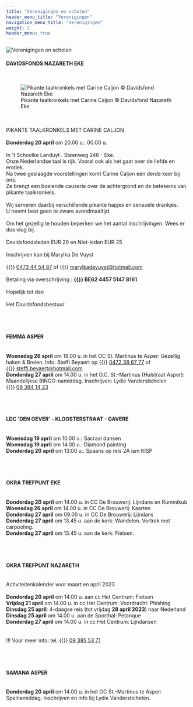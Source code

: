 ```yaml
---
title: "Verenigingen en scholen"
header_menu_title: "Verenigingen"
navigation_menu_title: "Verenigingen"
weight: 2
header_menu: true
---
```


![Verenigingen en scholen](images/verenigingen-en-scholen.jpg)




#### DAVIDSFONDS NAZARETH EKE
<br>
<figure><img src="images/pb-caljon.jpg" alt=" Pikante taalkronkels met Carine Caljon © Davidsfond Nazareth Eke" /><figcaption> Pikante taalkronkels met Carine Caljon © Davidsfond Nazareth Eke</figcaption></figure><br>
<br>
PIKANTE TAALKRONKELS MET CARINE CALJON<br>
<br>
<b>Donderdag 20 april</b> om 20.00 u.: 00.00 u.<br>
<br>
In 't Schoolke Landuyt . Steenweg 246 - Eke.<br>
Onze Nederlandse taal is rijk. Vooral ook als het gaat over de liefde en erotiek.<br>
Na twee geslaagde voorstellingen komt Carine Caljon een derde keer bij ons.<br>
Ze brengt een boeiende causerie over de achtergrond en de betekenis van pikante taalkronkels.<br>
<br>
Wij serveren daarbij verschillende pikante hapjes en sensuele drankjes.<br>
U neemt best geen te zware avondmaaltijd.<br>
<br>
Om het gezellig te houden beperken we het aantal inschrijvingen. Wees er dus vlug bij.<br>
<br>
Davidsfondsleden EUR 20 en Niet-leden EUR 25<br>
<br>
Inschrijven kan bij Marylka De Vuyst<br>
<br>
{{<icon class="fa fa-phone">}}&nbsp;<a href="tel:0473445487">0473 44 54 87</a> of {{<icon class="fa fa-envelope">}}&nbsp;<a href="marylkadevuyst@hotmail.com">marylkadevuyst@hotmail.com</a><br>
<br>
Betaling via overschrijving : <b>{{<icon class="fa fa-piggy-bank">}}&nbsp;BE62 4457 5147 8161</b><br>
<br>
Hopelijk tot dan<br>
<br>
Het Davidsfondsbestuur<br>
<br>
<br>
<br>





#### FEMMA ASPER
<br>
<b>Woensdag 26 april</b> om 19.00 u. in het OC St. Martinus te Asper: Gezellig haken & Breien. Info: Steffi Beyaert op {{<icon class="fa fa-phone">}}&nbsp;<a href="tel:0472386777">0472 38 67 77</a> of {{<icon class="fa fa-envelope">}}&nbsp;<a href="steffi.beyaert@hotmail.com">steffi.beyaert@hotmail.com</a><br>
<b>Donderdag 27 april</b> om 14.00 u. in het O.C. St.-Martinus (Hulstraat Asper): Maandelijkse BINGO-namiddag. Inschrijven: Lydie Vanderstichelen {{<icon class="fa fa-phone">}}&nbsp;<a href="tel:093841423">09 384 14 23</a><br>
<br>
<br>
<br>





#### LDC 'DEN OEVER' - KLOOSTERSTRAAT - GAVERE
<br>
<b>Woensdag 19 april</b> om 10.00 u.: Sacraal dansen<br>
<b>Woensdag 19 april</b> om 14.00 u.: Diamond painting<br>
<b>Donderdag 20 april</b> om 13.00 u.: Spaans op reis 2A ism KISP<br>
<br>
<br>
<br>





#### OKRA TREFPUNT EKE
<br>
<b>Donderdag 20 april</b> om 14.00 u. in CC De Brouwerij: Lijndans en Rummikub<br>
<b>Woensdag 26 april</b> om 14.00 u. in CC De Brouwerij: Kaarten<br>
<b>Donderdag 27 april</b> om 09.00 u. in CC De Brouwerij: Lijndans<br>
<b>Donderdag 27 april</b> om 13.45 u. aan de kerk: Wandelen. Vertrek met carpooling.<br>
<b>Donderdag 27 april</b> om 13.45 u. aan de kerk: Fietsen.<br>
<br>
<br>
<br>





#### OKRA TREFPUNT NAZARETH
<br>
Activiteitenkalender voor maart en april 2023<br>
<br>
<b>Donderdag 20 april</b> om 14.00 u. aan cc Het Centrum: Fietsen<br>
<b>Vrijdag 21 april</b> om 14.00 u. in cc Het Centrum: Voordracht: Phishing<br>
<b>Dinsdag 25 april</b>: 4-daagse reis (tot vrijdag <b>28 april 2023</b>) naar Nederland<br>
<b>Dinsdag 25 april</b> om 14.00 u. aan de Sporthal: Petanque<br>
<b>Donderdag 27 april</b> om 14.00 u. in cc Het Centrum: Lijndansen<br>
<br>
<br>
!!! Voor meer info: tel. {{<icon class="fa fa-phone">}}&nbsp;<a href="tel:093855371">09 385 53 71</a><br>
<br>
<br>
<br>





#### SAMANA ASPER
<br>
<b>Donderdag 20 april</b> om 14.00 u. in het OC St.-Martinus te Asper: Spelnamiddag. Inschrijven en info bij Lydie Vanderstichelen.<br>
<br>
<br>
<br>
<br>


